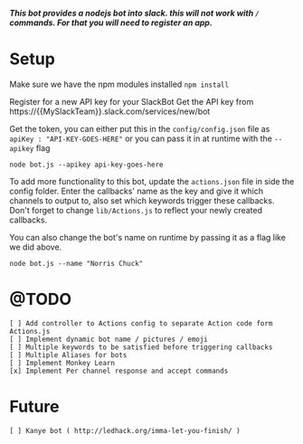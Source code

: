 ***This bot provides a nodejs bot into slack. this will not work with `/` commands. For that you will need to register an app.***

Setup
==
Make sure we have the npm modules installed
`npm install`

Register for a new API key for your SlackBot
Get the API key from https://{{MySlackTeam}}.slack.com/services/new/bot

Get the token, you can either put this in the `config/config.json` file as `apiKey : "API-KEY-GOES-HERE"` or you can
pass it in at runtime with the `--apikey` flag

```
node bot.js --apikey api-key-goes-here
```

To add more functionality to this bot, update the `actions.json` file in side the config folder. Enter the callbacks' name
as the key and give it which channels to output to, also set which keywords trigger these callbacks.
Don't forget to change `lib/Actions.js` to reflect your newly created callbacks.

You can also change the bot's name on runtime by passing it as a flag like we did above.
```
node bot.js --name "Norris Chuck"
```

@TODO
===

    [ ] Add controller to Actions config to separate Action code form Actions.js
    [ ] Implement dynamic bot name / pictures / emoji
    [ ] Multiple keywords to be satisfied before triggering callbacks
    [ ] Multiple Aliases for bots
    [ ] Implement Monkey Learn
    [x] Implement Per channel response and accept commands

Future
===
    [ ] Kanye bot ( http://ledhack.org/imma-let-you-finish/ )


